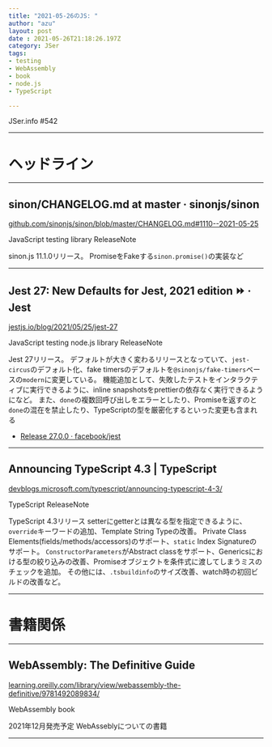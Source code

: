 ```yaml
---
title: "2021-05-26のJS: "
author: "azu"
layout: post
date : 2021-05-26T21:18:26.197Z
category: JSer
tags:
- testing
- WebAssembly
- book
- node.js
- TypeScript

---
```


JSer.info #542

----

<h1 class="site-genre">ヘッドライン</h1>

----

## sinon/CHANGELOG.md at master · sinonjs/sinon
[github.com/sinonjs/sinon/blob/master/CHANGELOG.md#1110--2021-05-25](https://github.com/sinonjs/sinon/blob/master/CHANGELOG.md#1110--2021-05-25 "sinon/CHANGELOG.md at master · sinonjs/sinon")
<p class="jser-tags jser-tag-icon"><span class="jser-tag">JavaScript</span> <span class="jser-tag">testing</span> <span class="jser-tag">library</span> <span class="jser-tag">ReleaseNote</span></p>

sinon.js 11.1.0リリース。
PromiseをFakeする`sinon.promise()`の実装など


----

## Jest 27: New Defaults for Jest, 2021 edition ⏩ · Jest
[jestjs.io/blog/2021/05/25/jest-27](https://jestjs.io/blog/2021/05/25/jest-27 "Jest 27: New Defaults for Jest, 2021 edition ⏩ · Jest")
<p class="jser-tags jser-tag-icon"><span class="jser-tag">JavaScript</span> <span class="jser-tag">testing</span> <span class="jser-tag">node.js</span> <span class="jser-tag">library</span> <span class="jser-tag">ReleaseNote</span></p>

Jest 27リリース。
デフォルトが大きく変わるリリースとなっていて、`jest-circus`のデフォルト化、fake timersのデフォルトを`@sinonjs/fake-timers`ベースの`modern`に変更している。
機能追加として、失敗したテストをインタラクティブに実行できるように、inline snapshotsをprettierの依存なく実行できるようになど。
また、`done`の複数回呼び出しをエラーとしたり、Promiseを返すのと`done`の混在を禁止したり、TypeScriptの型を厳密化するといった変更も含まれる

- [Release 27.0.0 · facebook/jest](https://github.com/facebook/jest/releases/tag/v27.0.0 "Release 27.0.0 · facebook/jest")

----

## Announcing TypeScript 4.3 | TypeScript
[devblogs.microsoft.com/typescript/announcing-typescript-4-3/](https://devblogs.microsoft.com/typescript/announcing-typescript-4-3/ "Announcing TypeScript 4.3 | TypeScript")
<p class="jser-tags jser-tag-icon"><span class="jser-tag">TypeScript</span> <span class="jser-tag">ReleaseNote</span></p>

TypeScript 4.3リリース
setterにgetterとは異なる型を指定できるように、`override`キーワードの追加、Template String Typeの改善。
Private Class Elements(fields/methods/accessors)のサポート、`static` Index Signatureのサポート。
`ConstructorParameters`がAbstract classをサポート、Genericsにおける型の絞り込みの改善、Promiseオブジェクトを条件式に渡してしまうミスのチェックを追加。
その他には、`.tsbuildinfo`のサイズ改善、watch時の初回ビルドの改善など。


----
<h1 class="site-genre">書籍関係</h1>

----

## WebAssembly: The Definitive Guide
[learning.oreilly.com/library/view/webassembly-the-definitive/9781492089834/](https://learning.oreilly.com/library/view/webassembly-the-definitive/9781492089834/ "WebAssembly: The Definitive Guide")
<p class="jser-tags jser-tag-icon"><span class="jser-tag">WebAssembly</span> <span class="jser-tag">book</span></p>

2021年12月発売予定
WebAsseblyについての書籍


----
